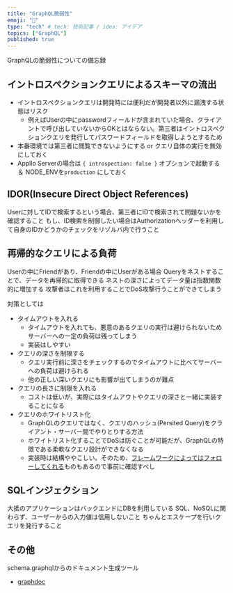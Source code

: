 ```yaml
---
title: "GraphQL脆弱性"
emoji: "🍒"
type: "tech" # tech: 技術記事 / idea: アイデア
topics: ["GraphQL"]
published: true
---
```


GraphQLの脆弱性についての備忘録

## イントロスペクションクエリによるスキーマの流出

- イントロスペクションクエリは開発時には便利だが開発者以外に漏洩する状態はリスク
  - 例えばUserの中にpasswordフィールドが含まれていた場合、クライアントで呼び出していないからOKとはならない。第三者はイントロスペクションクエリを発行してパスワードフィールドを取得しようとするため
- 本番環境では第三者に閲覧できないようにする or クエリ自体の実行を無効にしておく
- Appllo Serverの場合は `{ introspection: false }` オプションで起動する ＆ NODE_ENVを`production` にしておく

## IDOR(Insecure Direct Object References)

Userに対してIDで検索するという場合、第三者にIDで検索されて問題ないかを確認すること
もし、ID検索を制御したい場合はAuthorizationヘッダーを利用して自身のIDかどうかのチェックをリゾルバ内で行うこと

## 再帰的なクエリによる負荷

Userの中にFriendがあり、Friendの中にUserがある場合
Queryをネストすることで、データを再帰的に取得できる
ネストの深さによってデータ量は指数関数的に増加する
攻撃者はこれを利用することでDoS攻撃行うことができてしまう

対策としては
- タイムアウトを入れる
  - タイムアウトを入れても、悪意のあるクエリの実行は避けられないためサーバーへの一定の負荷は残ってしまう
  - 実装はしやすい
- クエリの深さを制限する
  - クエリ実行前に深さをチェックするのでタイムアウトに比べてサーバーへの負荷は避けられる
  - 他の正しい深いクエリにも影響が出てしまうのが難点
- クエリの長さに制限を入れる
  - コストは低いが、実際にはタイムアウトやクエリの深さと一緒に実装することになる
- クエリのホワイトリスト化
  - GraphQLのクエリではなく、クエリのハッシュ(Persited Query)をクライアント・サーバー間でやりとりする方法
  - ホワイトリスト化することでDoSは防ぐことが可能だが、GraphQLの特徴である柔軟なクエリ設計ができなくなる
  - 実装時は結構ややこしい。そのため、[フレームワークによってはフォローしてくれる](https://relay.dev/docs/guides/persisted-queries/)ものもあるので事前に確認すべし

## SQLインジェクション

大抵のアプリケーションはバックエンドにDBを利用している
SQL、NoSQLに関わらず、ユーザーからの入力値は信用しないこと
ちゃんとエスケープを行いクエリを発行すること

## その他

schema.graphqlからのドキュメント生成ツール

- [graphdoc](https://github.com/2fd/graphdoc)
